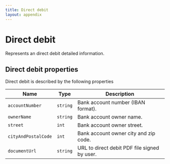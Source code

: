 ```yaml
---
title: Direct debit
layout: appendix
---
```


# Direct debit

Represents an direct debit detailed information.


## Direct debit properties

Direct debit is described by the following properties


Name            	| Type      		| Description
--------------------|-------------------|----------------------
`accountNumber` 	|`string`    		| Bank account number (IBAN format).
`ownerName`     	|`string`    		| Bank account owner name.
`street`    		|`int`	    		| Bank account owner street.
`cityAndPostalCode` |`int`				| Bank account owner city and zip code.
`documentUrl`		|`string`			| URL to direct debit PDF file signed by user.



